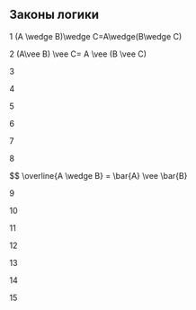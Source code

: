 ## Законы логики


1 (A \wedge B)\wedge C=A\wedge(B\wedge C)



2 (A\vee B) \vee C= A \vee (B \vee C)



3



4



5



6



7



8

$$ \overline{A \wedge B} = \bar{A} \vee \bar{B} 

9



10



11



12



13



14



15


